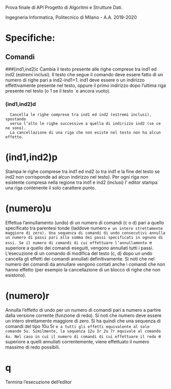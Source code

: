 Prova finale di API
Progetto di Algoritmi e Strutture Dati.

Ingegneria Informatica, Politecnico di Milano - A.A. 2019-2020

# Specifiche:
## Comandi
###(ind1,ind2)c
      Cambia il testo presente alle righe comprese tra ind1 ed ind2 (estremi
      inclusi). Il testo che segue il comando deve essere fatto di un numero di
      righe pari a ind2-ind1+1. ind1 deve essere o un indirizzo effettivamente
      presente nel testo, oppure il primo indirizzo dopo l’ultima riga presente
      nel testo (o 1 se il testo `e ancora vuoto).
### (ind1,ind2)d
      Cancella le righe comprese tra ind1 ed ind2 (estremi inclusi), spostando
      verso l’alto le righe successive a quella di indirizzo ind2 (se ce ne sono).
      La cancellazione di una riga che non esiste nel testo non ha alcun effetto.
# (ind1,ind2)p
Stampa le righe comprese tra ind1 ed ind2 (o tra ind1 e la fine del testo
se ind2 non corrisponde ad alcun indirizzo nel testo). Per ogni riga non
esistente compresa nella regione tra ind1 e ind2 (inclusi) l’ editor stampa
una riga contenente il solo carattere punto.
# (numero)u
Effettua l’annullamento (undo) di un numero di comandi (c o d) pari a
quello specificato tra parentesi tonde (laddove numero `e un intero strettamente maggiore di zero). Una sequenza di comandi di undo consecutivi
annulla un numero di passi pari alla somma dei passi specificati in ognuno di essi. Se il numero di comandi di cui effettuare l’annullamento `e
superiore a quello dei comandi eseguiti, vengono annullati tutti i passi.
L’esecuzione di un comando di modifica del testo (c, d) dopo un undo
cancella gli effetti dei comandi annullati definitivamente. Si noti che nel
numero dei comandi da annullare vengono contati anche i comandi che
non hanno effetto (per esempio la cancellazione di un blocco di righe che
non esistono).
# (numero)r
Annulla l’effetto di undo per un numero di comandi pari a numero a partire
dalla versione corrente (funzione di redo). Si noti che numero deve essere
un intero strettamente maggiore di zero. Si ha quindi che una sequenza
di comandi del tipo
10u
5r
`e a tutti gli effetti equivalente al solo comando 5u. Similmente, la sequenza
12u
3r
2u
7r
equivale al comando 4u. Nel caso in cui il numero di comandi di cui effettuare il redo `e superiore a quelli annullati correntemente, viene effettuato
il numero massimo di redo possibili.
# q
Termina l’esecuzione dell’editor
